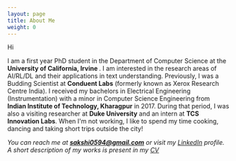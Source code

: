 ```yaml
---
layout: page
title: About Me
weight: 0
---
```


Hi

I am a first year PhD student in the Department of Computer Science at the <strong> University of California, Irvine </strong>. I am interested in the research areas of AI/RL/DL and their applications in text understanding. Previously, I was a Budding Scientist at <strong> Conduent Labs</strong> (formerly known as Xerox Research Centre India). I received my bachelors in Electrical Engineering (Instrumentation) with a minor in Computer Science Engineering from <strong> Indian Institute of Technology, Kharagpur</strong> in 2017. During that period, I was also a visiting researcher at <strong>Duke University</strong> and an intern at <strong>TCS Innovation Labs</strong>. When I'm not working, I like to spend my time cooking, dancing and taking short trips outside the city!

<i>You can reach me at <strong>sakshi0594@gmail.com</strong> or visit my [LinkedIn](https://www.linkedin.com/in/sakshi-agarwal-6a8b6186) profile. A short description of my works is present in my [CV](https://sakshiagarwal.github.io/Sakshi.pdf) </i>


<font size="-1">
  </font>
